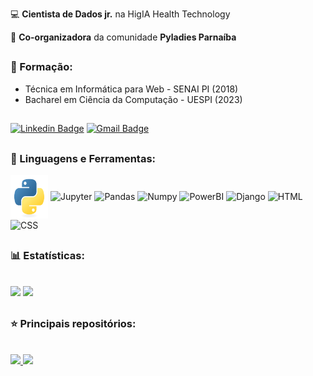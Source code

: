 💻 **Cientista de Dados jr.** na HigIA Health Technology

💜 **Co-organizadora** da comunidade **Pyladies Parnaíba**

##

### 📖 Formação:
- Técnica em Informática para Web - SENAI PI (2018)
- Bacharel em Ciência da Computação - UESPI (2023)

##

[![Linkedin Badge](https://img.shields.io/badge/-LinkedIn-blue?style=flat-square&logo=Linkedin&logoColor=white&link=https://www.linkedin.com/in/vitoria-neris//)](https://www.linkedin.com/in/vitoria-neris/)
[![Gmail Badge](https://img.shields.io/badge/-Gmail-red?style=flat-square&logo=Gmail&logoColor=white&link=vitorianerisrebelo@gmail.com)](vitorianerisrebelo@gmail.com)

##
  ### 🔧 Linguagens e Ferramentas:
  <div style="display: inline_block">
  <img align="center" alt="Python" height="70" width="60" src="https://raw.githubusercontent.com/devicons/devicon/master/icons/python/python-original.svg">
  
  <img align="center" alt="Jupyter" height="80" width="60" src="https://cdn.jsdelivr.net/gh/devicons/devicon/icons/jupyter/jupyter-original-wordmark.svg">
  <img align="center" alt="Pandas" height="80" width="70" src="https://cdn.jsdelivr.net/gh/devicons/devicon/icons/pandas/pandas-original-wordmark.svg">
  <img align="center" alt="Numpy" height="100" width="100" src="https://cdn.jsdelivr.net/gh/devicons/devicon/icons/numpy/numpy-original-wordmark.svg">
  <img align="center" alt="PowerBI" height="30" width="90" src="https://img.shields.io/badge/PowerBI-F2C811?style=for-the-badge&logo=Power%20BI&logoColor=white">
  <img align="center" alt="Django" height="80" width="80" src="https://cdn.jsdelivr.net/gh/devicons/devicon/icons/django/django-plain-wordmark.svg">
  <img align="center" alt="HTML" height="70" width="50" src="https://cdn.jsdelivr.net/gh/devicons/devicon/icons/html5/html5-original-wordmark.svg">
  <img align="center" alt="CSS" height="70" width="50" src="https://cdn.jsdelivr.net/gh/devicons/devicon/icons/css3/css3-original-wordmark.svg">
  

  </div>
  
##
  ### 📊 Estatísticas:
<br>
<div>
  <img height="170em" src="https://github-readme-stats.vercel.app/api?username=torineris&show_icons=true&theme=dracula&count_private=true"/>
  <img height="170em" src="https://github-readme-stats.vercel.app/api/top-langs/?username=torineris&layout=compact&theme=dracula"/>
</div>

##
### ⭐️ Principais repositórios:
<br>
<div>
  <a href="https://github.com/torineris/data_science_day-higia">
    <img height="135em" src="https://github-readme-stats.vercel.app/api/pin/?username=torineris&repo=data_science_day-higia"/>
  <a/>
  <a href="https://github.com/torineris/python-pandas">
    <img height="135em" src="https://github-readme-stats.vercel.app/api/pin/?username=torineris&repo=python-pandas"/>
  </a>
</div>
